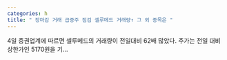 ```yaml
---
categories: h
title: " 장마감 거래 급증주 점검 셀루메드 거래량↑ 그 외 종목은 "
---
```

 4일 증권업계에 따르면 셀루메드의 거래량이 전일대비 62배 많았다. 주가는 전일 대비 상한가인 5170원을 기... 